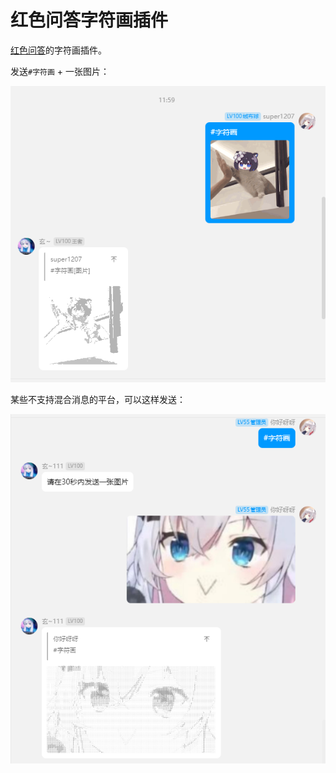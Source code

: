 # 红色问答字符画插件

[红色问答](https://github.com/super1207/redreply)的字符画插件。

发送`#字符画` + 一张图片：

![alt text](image.png)

某些不支持混合消息的平台，可以这样发送：

![alt text](image-1.png)

